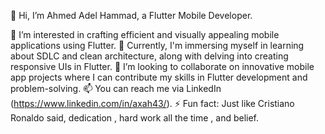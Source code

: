 👋 Hi, I’m Ahmed Adel Hammad, a Flutter Mobile Developer.

👀 I’m interested in crafting efficient and visually appealing mobile applications using Flutter.
🌱 Currently, I'm immersing myself in learning about SDLC and clean architecture, along with delving into creating responsive UIs in Flutter.
💞️ I’m looking to collaborate on innovative mobile app projects where I can contribute my skills in Flutter development and problem-solving.
📫 You can reach me via LinkedIn (https://www.linkedin.com/in/axah43/).
⚡ Fun fact: Just like Cristiano Ronaldo said, dedication , hard work all the time , and belief. 
